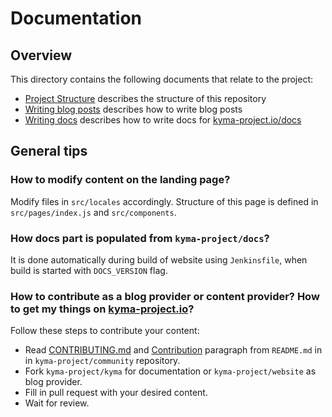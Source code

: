 # Documentation

## Overview

This directory contains the following documents that relate to the project:

- [Project Structure](./project-structure.md) describes the structure of this repository
- [Writing blog posts](./writing-blog-posts.md) describes how to write blog posts
- [Writing docs](./writing-docs.md) describes how to write docs for [kyma-project.io/docs](https://kyma-project.io/docs#)

## General tips

### How to modify content on the landing page?

Modify files in `src/locales` accordingly. Structure of this page is defined in `src/pages/index.js` and `src/components`.

### How docs part is populated from `kyma-project/docs`?

It is done automatically during build of website using `Jenkinsfile`, when build is started with `DOCS_VERSION` flag.

### How to contribute as a blog provider or content provider? How to get my things on [kyma-project.io](https://kyma-project.io/)?

Follow these steps to contribute your content:

- Read [CONTRIBUTING.md](https://github.com/kyma-project/community/blob/master/CONTRIBUTING.md) and [Contribution](https://github.com/kyma-project/community#contribution) paragraph from `README.md` in in `kyma-project/community` repository.
- Fork `kyma-project/kyma` for documentation or `kyma-project/website` as blog provider.
- Fill in pull request with your desired content.
- Wait for review.
